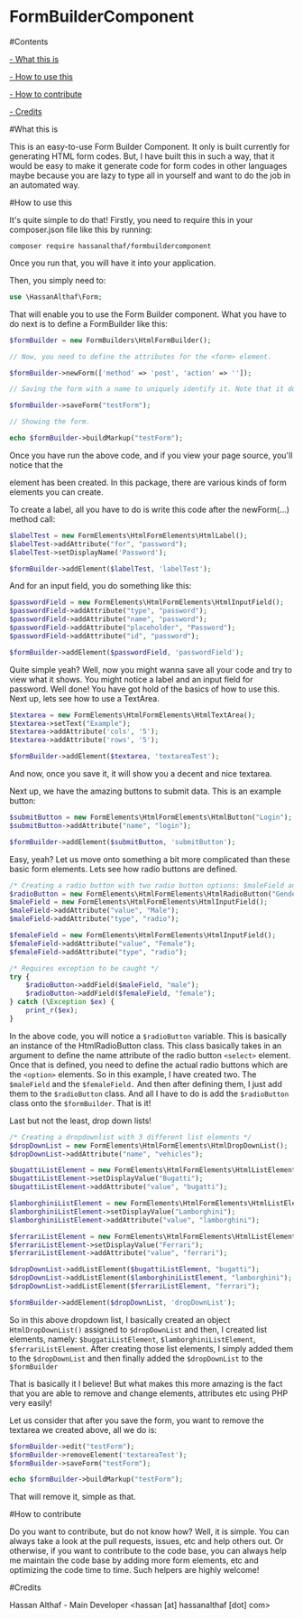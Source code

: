 # FormBuilderComponent

#Contents

[- What this is](#what-this-is)

[- How to use this](#how-to-use-this)

[- How to contribute](#how-to-contribute)

[- Credits](#credits)

#What this is

This is an easy-to-use Form Builder Component. It only is built currently for generating HTML form codes. But, I have
built this in such a way, that it would be easy to make it generate code for form codes in other languages maybe
because you are lazy to type all in yourself and want to do the job in an automated way.

#How to use this

It's quite simple to do that! Firstly, you need to require this in your composer.json file like this by running:

`composer require hassanalthaf/formbuildercomponent`

Once you run that, you will have it into your application.

Then, you simply need to:

```php
use \HassanAlthaf\Form;
```

That will enable you to use the Form Builder component. What you have to do next is to define a FormBuilder like this:
```php
$formBuilder = new FormBuilders\HtmlFormBuilder();

// Now, you need to define the attributes for the <form> element.

$formBuilder->newForm(['method' => 'post', 'action' => '']);

// Saving the form with a name to uniquely identify it. Note that it doesn't affect the name attribute of the form.

$formBuilder->saveForm("testForm");

// Showing the form.

echo $formBuilder->buildMarkup("testForm");
```

Once you have run the above code, and if you view your page source, you'll notice that the <form> element has been created. In this package,
there are various kinds of form elements you can create.

To create a label, all you have to do is write this code after the newForm(...) method call:

```php
$labelTest = new FormElements\HtmlFormElements\HtmlLabel();
$labelTest->addAttribute("for", "password");
$labelTest->setDisplayName('Password');

$formBuilder->addElement($labelTest, 'labelTest');
```
And for an input field, you do something like this:

```php
$passwordField = new FormElements\HtmlFormElements\HtmlInputField();
$passwordField->addAttribute("type", "password");
$passwordField->addAttribute("name", "password");
$passwordField->addAttribute("placeholder", "Password");
$passwordField->addAttribute("id", "password");

$formBuilder->addElement($passwordField, 'passwordField');
```

Quite simple yeah? Well, now you might wanna save all your code and try to view what it shows. You might notice a label and an input field for password.
Well done! You have got hold of the basics of how to use this. Next up, lets see how to use a TextArea.

```php
$textarea = new FormElements\HtmlFormElements\HtmlTextArea();
$textarea->setText("Example");
$textarea->addAttribute('cols', '5');
$textarea->addAttribute('rows', '5');

$formBuilder->addElement($textarea, 'textareaTest');
```
And now, once you save it, it will show you a decent and nice textarea.

Next up, we have the amazing buttons to submit data. This is an example button:

```php
$submitButton = new FormElements\HtmlFormElements\HtmlButton("Login");
$submitButton->addAttribute("name", "login");

$formBuilder->addElement($submitButton, 'submitButton');
```

Easy, yeah? Let us move onto something a bit more complicated than these basic form elements. Lets see how radio buttons are defined.

```php
/* Creating a radio button with two radio button options: $maleField and $femaleField */
$radioButton = new FormElements\HtmlFormElements\HtmlRadioButton("Gender");
$maleField = new FormElements\HtmlFormElements\HtmlInputField();
$maleField->addAttribute("value", "Male");
$maleField->addAttribute("type", "radio");

$femaleField = new FormElements\HtmlFormElements\HtmlInputField();
$femaleField->addAttribute("value", "Female");
$femaleField->addAttribute("type", "radio");

/* Requires exception to be caught */
try {
    $radioButton->addField($maleField, "male");
    $radioButton->addField($femaleField, "female");
} catch (\Exception $ex) {
    print_r($ex);
}
```

In the above code, you will notice a `$radioButton` variable. This is basically an instance of the HtmlRadioButton class. This class basically takes in an argument to define the name attribute of the radio button `<select>` element.
Once that is defined, you need to define the actual radio buttons which are the `<option>` elements. So in this example, I have created two. The `$maleField` and the `$femaleField.` And then after defining them, I just add them to the `$radioButton` class. And all I have to do is add the `$radioButton` class onto the `$formBuilder`. That is it!

Last but not the least, drop down lists!

```php
/* Creating a dropdownlist with 3 different list elements */
$dropDownList = new FormElements\HtmlFormElements\HtmlDropDownList();
$dropDownList->addAttribute("name", "vehicles");

$bugattiListElement = new FormElements\HtmlFormElements\HtmlListElement();
$bugattiListElement->setDisplayValue("Bugatti");
$bugattiListElement->addAttribute("value", "bugatti");

$lamborghiniListElement = new FormElements\HtmlFormElements\HtmlListElement();
$lamborghiniListElement->setDisplayValue("Lamborghini");
$lamborghiniListElement->addAttribute("value", "lamborghini");

$ferrariListElement = new FormElements\HtmlFormElements\HtmlListElement();
$ferrariListElement->setDisplayValue("Ferrari");
$ferrariListElement->addAttribute("value", "ferrari");

$dropDownList->addListElement($bugattiListElement, "bugatti");
$dropDownList->addListElement($lamborghiniListElement, "lamborghini");
$dropDownList->addListElement($ferrariListElement, "ferrari");

$formBuilder->addElement($dropDownList, 'dropDownList');
```

So in this above dropdown list, I basically created an object `HtmlDropDownList()` assigned to `$dropDownList` and then, I created list elements, namely: `$buggatiListElement`, `$lamborghiniListElement`, `$ferrariListElement`. After creating those list elements, I simply added them to the `$dropDownList` and then finally added the `$dropDownList` to the `$formBuilder`

That is basically it I believe! But what makes this more amazing is the fact that you are able to remove and change elements, attributes etc using PHP very easily!

Let us consider that after you save the form, you want to remove the textarea we created above, all we do is:

```php
$formBuilder->edit("testForm");
$formBuilder->removeElement('textareaTest');
$formBuilder->saveForm("testForm");

echo $formBuilder->buildMarkup("testForm");
```

That will remove it, simple as that.

#How to contribute

Do you want to contribute, but do not know how? Well, it is simple. You can always take a look at the pull requests, issues, etc and help others out. Or otherwise, if you want to contribute to the code base, you can always help me maintain the code base by adding more form elements, etc and optimizing the code time to time. Such helpers are highly welcome!

#Credits

Hassan Althaf - Main Developer <hassan [at] hassanalthaf [dot] com>
